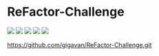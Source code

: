 # ReFactor-Challenge
<img src="file:///C:/Users/Emman/projects/Develop/index.html">
<img src="./Develop/assets/images/Screen-shot-1.PNG">
<img src="./assets/images/Screen-shot-2.png">
<img src="./assets/images/Screen shot 3.png">
<img src="./assets/images/Screen shot 4.png">

https://github.com/gigavan/ReFactor-Challenge.git
